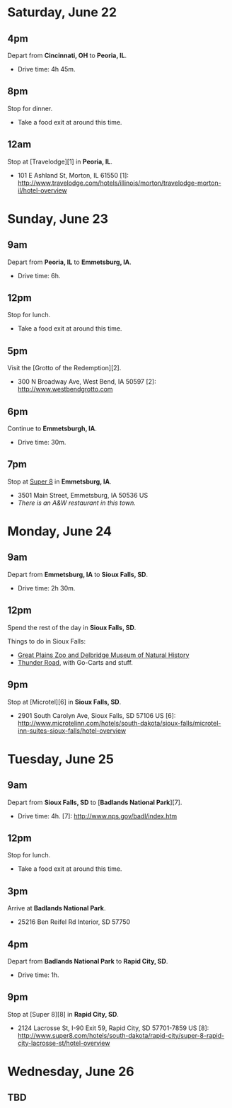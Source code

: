 Saturday, June 22
=================
## 4pm
Depart from **Cincinnati, OH** to **Peoria, IL**.
- Drive time: 4h 45m.

## 8pm
Stop for dinner.
- Take a food exit at around this time.

## 12am
Stop at [Travelodge][1] in **Peoria, IL**.
- 101 E Ashland St, Morton, IL 61550
[1]: http://www.travelodge.com/hotels/illinois/morton/travelodge-morton-il/hotel-overview

Sunday, June 23
===============

## 9am
Depart from **Peoria, IL** to **Emmetsburg, IA**.
-   Drive time: 6h.

## 12pm
Stop for lunch.
-   Take a food exit at around this time.

## 5pm
Visit the [Grotto of the Redemption][2].
- 300 N Broadway Ave, West Bend, IA 50597
[2]: http://www.westbendgrotto.com

## 6pm
Continue to **Emmetsburgh, IA**.
-   Drive time: 30m.

## 7pm
Stop at [Super 8][3] in **Emmetsburg, IA**.
- 3501 Main Street, Emmetsburg, IA 50536 US 
- *There is an A&W restaurant in this town.*

[3]: http://www.super8.com/hotels/iowa/emmetsburg/super-8-emmetsburg/hotel-overview 

Monday, June 24
===============

## 9am
Depart from **Emmetsburg, IA** to **Sioux Falls, SD**.
-   Drive time: 2h 30m.

## 12pm
Spend the rest of the day in **Sioux Falls, SD**.

Things to do in Sioux Falls:

- [Great Plains Zoo and Delbridge Museum of Natural History][4]
- [Thunder Road][5], with Go-Carts and stuff.

[4]: http://www.greatzoo.org/
[5]: http://www.thunderroad.info/public/sioux_falls/index.cfm

## 9pm
Stop at [Microtel][6] in **Sioux Falls, SD**.
- 2901 South Carolyn Ave, Sioux Falls, SD 57106 US
[6]: http://www.microtelinn.com/hotels/south-dakota/sioux-falls/microtel-inn-suites-sioux-falls/hotel-overview


Tuesday, June 25
================

## 9am
Depart from **Sioux Falls, SD** to [**Badlands National Park**][7].
- Drive time: 4h.
[7]: http://www.nps.gov/badl/index.htm

## 12pm
Stop for lunch.
- Take a food exit at around this time.

## 3pm
Arrive at **Badlands National Park**.
- 25216 Ben Reifel Rd Interior, SD 57750

## 4pm
Depart from **Badlands National Park** to **Rapid City, SD**.
- Drive time: 1h.

## 9pm
Stop at [Super 8][8] in **Rapid City, SD**.
- 2124 Lacrosse St, I-90 Exit 59, Rapid City, SD 57701-7859 US
[8]: http://www.super8.com/hotels/south-dakota/rapid-city/super-8-rapid-city-lacrosse-st/hotel-overview

Wednesday, June 26
==================

## TBD




